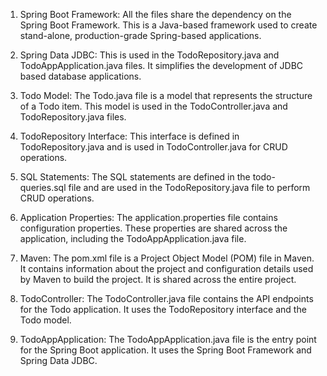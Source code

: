 1. Spring Boot Framework: All the files share the dependency on the Spring Boot Framework. This is a Java-based framework used to create stand-alone, production-grade Spring-based applications.

2. Spring Data JDBC: This is used in the TodoRepository.java and TodoAppApplication.java files. It simplifies the development of JDBC based database applications.

3. Todo Model: The Todo.java file is a model that represents the structure of a Todo item. This model is used in the TodoController.java and TodoRepository.java files.

4. TodoRepository Interface: This interface is defined in TodoRepository.java and is used in TodoController.java for CRUD operations.

5. SQL Statements: The SQL statements are defined in the todo-queries.sql file and are used in the TodoRepository.java file to perform CRUD operations.

6. Application Properties: The application.properties file contains configuration properties. These properties are shared across the application, including the TodoAppApplication.java file.

7. Maven: The pom.xml file is a Project Object Model (POM) file in Maven. It contains information about the project and configuration details used by Maven to build the project. It is shared across the entire project.

8. TodoController: The TodoController.java file contains the API endpoints for the Todo application. It uses the TodoRepository interface and the Todo model.

9. TodoAppApplication: The TodoAppApplication.java file is the entry point for the Spring Boot application. It uses the Spring Boot Framework and Spring Data JDBC.